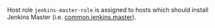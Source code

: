 
Host role `jenkins-master-role` is assigned to hosts which should install Jenkins Master (i.e. [common.jenkins.master](docs/states/common/jenkins/master.sls.md)).

